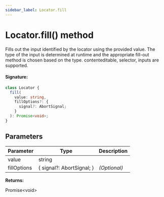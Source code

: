```yaml
---
sidebar_label: Locator.fill
---
```


# Locator.fill() method

Fills out the input identified by the locator using the provided value. The type of the input is determined at runtime and the appropriate fill-out method is chosen based on the type. contenteditable, selector, inputs are supported.

#### Signature:

```typescript
class Locator {
  fill(
    value: string,
    fillOptions?: {
      signal?: AbortSignal;
    }
  ): Promise<void>;
}
```

## Parameters

| Parameter   | Type                      | Description  |
| ----------- | ------------------------- | ------------ |
| value       | string                    |              |
| fillOptions | { signal?: AbortSignal; } | _(Optional)_ |

**Returns:**

Promise&lt;void&gt;
